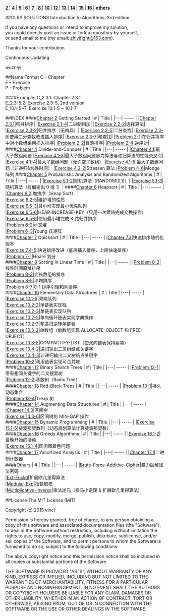 **[ 2 ](#chapter-2)**|
**[ 4 ](#chapter-4)**|
**[ 5 ](#chapter-5)**|
**[ 6 ](#chapter-6)**|
**[ 7 ](#chapter-7)**|
**[ 8 ](#chapter-8)**|
**[ 10 ](#chapter-10)**|
**[ 12 ](#chapter-12)**|
**[ 13 ](#chapter-13)**|
**[ 14 ](#chapter-14)**|
**[ 15 ](#chapter-15)**|
**[ 16 ](#chapter-16)**|
**[ others ](#others)**

##CLRS SOLUTIONS
Introduction to Algorithms, 3rd edition</br>

If you have any questions or intend to improve my solution, </br>you could directly post an issue or fork a repository by yourself,</br>or send email to me (my email: zhiyifight@163.com).

Thanks for your contribution.

Continuous Updating</br>

_wuzhiyi_

##Name Format
C - Chapter </br>
E - Exercise</br>
P - Problem </br>

####Example:
C_2.3.1:    Chapter 2.3.1 </br>
E_2.3-5.2:  Exercise 2.3-5, 2nd version </br>
E_10.1-5~7: Exercise 10.1-5 ~ 10.1-7 </br>

##INDEX
<a name="chapter-2"/>
####[Chapter 2](https://github.com/wuzhiyi/CLRS-solution/tree/master/Chapter02) Getting Started
| # | Title |
|---| ----- |
|[Chapter 2.3.1](https://github.com/wuzhiyi/CLRS-solution/blob/master/Chapter02/C_2.3.1.c)|归并排序|
|[Exercise 2.1-4](https://github.com/wuzhiyi/CLRS-solution/blob/master/Chapter02/E_2.1-4.c)|二进制相加|
|[Exercise 2.2-2](https://github.com/wuzhiyi/CLRS-solution/blob/master/Chapter02/E_2.2-2.c)|选择算法|
|[Exercise 2.3-2](https://github.com/wuzhiyi/CLRS-solution/blob/master/Chapter02/E_2.3-2.c)|归并排序（无哨兵）|
|[Exericse 2.3-5](https://github.com/wuzhiyi/CLRS-solution/blob/master/Chapter02/E_2.3-5.c)|二分查找|
|[Exercise 2.3-6](https://github.com/wuzhiyi/CLRS-solution/blob/master/Chapter02/E_2.3-6.c)|使用二分查找改进插入排序|
|[Exercise 2.3-7](https://github.com/wuzhiyi/CLRS-solution/blob/master/Chapter02/E_2.3-7.c)|和查找|
|[Problem 2-1](https://github.com/wuzhiyi/CLRS-solution/blob/master/Chapter02/P_2-1.c)|在归并排序中对小数组采用插入排序|
|[Problem 2-2](https://github.com/wuzhiyi/CLRS-solution/blob/master/Chapter02/P_2-2.c)|冒泡排序|
|[Problem 2-4](https://github.com/wuzhiyi/CLRS-solution/blob/master/Chapter02/P_2-4.c)|逆序对|
<a name="chapter-4"/>
####[Chapter 4](https://github.com/wuzhiyi/CLRS-solution/tree/master/Chapter04) Divide-and-Conquer
| # | Title |
|---| ----- |
|[Chapter 4.1](https://github.com/wuzhiyi/CLRS-solution/blob/master/Chapter04/C_4.1.c)|最大子数组问题
|[Exercise 4.1-3](https://github.com/wuzhiyi/CLRS-solution/blob/master/Chapter04/E_4.1-3.c)|最大子数组问题暴力算法与递归算法的性能交叉点|
|[Exercise 4.1-4](https://github.com/wuzhiyi/CLRS-solution/blob/master/Chapter04/E_4.1-4.c)|最大子数组问题（允许空子数组）
|[Exercise 4.1-5](https://github.com/wuzhiyi/CLRS-solution/blob/master/Chapter04/E_4.1-5.c)|最大子数组问题（非递归&线性时间）
|[Exercise 4.2-2](https://github.com/wuzhiyi/CLRS-solution/blob/master/Chapter04/E_4.2-2.c)|Strassen 算法
|[Problem 4-6](https://github.com/wuzhiyi/CLRS-solution/blob/master/Chapter04/P_4-6.c)|Monge 阵列
<a name="chapter-5"/>
####[Chapter 5](https://github.com/wuzhiyi/CLRS-solution/tree/master/Chapter05) Probabilistic Analysis and Randomized Algorithms
| # | Title |
|---| ----- |
|[Exercise 5.1-2](https://github.com/wuzhiyi/CLRS-solution/blob/master/Chapter05/E_5.1-2.c)|随机算法（RANDOM(0,1)）|
|[Exercise 5.1-3](https://github.com/wuzhiyi/CLRS-solution/blob/master/Chapter05/E_5.1-3.c)|随机算法（有偏输出 0 或 1）|
<a name="chapter-6"/>
####[Chapter 6](https://github.com/wuzhiyi/CLRS-solution/tree/master/Chapter06) Heapsort
| # | Title |
|---| ----- |
|[Chapter 6.2](https://github.com/wuzhiyi/CLRS-solution/blob/master/Chapter06/C_6.2.c)|堆排序（Heap Sort）</br>
|[Exercise 6.2-5](https://github.com/wuzhiyi/CLRS-solution/blob/master/Chapter06/E_6.2-5.c)|维护堆的性质</br>
|[Exercise 6.5-3](https://github.com/wuzhiyi/CLRS-solution/blob/master/Chapter06/E_6.5-3.c)|最小堆实现最小优先队列</br>
|[Exercise 6.5-6](https://github.com/wuzhiyi/CLRS-solution/blob/master/Chapter06/E_6.5-6.c)|HEAP-INCREASE-KEY（只用一次赋值完成交换操作）</br>
|[Exercise 6.5-9](https://github.com/wuzhiyi/CLRS-solution/blob/master/Chapter06/E_6.5-9.cpp)|使用最小堆完成 K 路归并排序</br>
|[Problem 6-2](https://github.com/wuzhiyi/CLRS-solution/blob/master/Chapter06/P_6-2.c)|d 叉堆</br>
|[Problem 6-3](https://github.com/wuzhiyi/CLRS-solution/blob/master/Chapter06/P_6-3.c)|Young 氏矩阵</br>
<a name="chapter-7"/>
####[Chapter 7](https://github.com/wuzhiyi/CLRS-solution/tree/master/Chapter07) Quicksort
| # | Title |
|---| ----- |
|[Chapter 7.3](https://github.com/wuzhiyi/CLRS-solution/blob/master/Chapter07/C_7.3.c)|快速排序随机化版本</br>
|[Exercise 7.4-5](https://github.com/wuzhiyi/CLRS-solution/blob/master/Chapter07/E_7.4-5.c)|快速排序改进（底层插入排序，上层快速排序）</br>
|[Problem 7-1](https://github.com/wuzhiyi/CLRS-solution/blob/master/Chapter07/P_7-1.2.c)|Hoare 划分</br>
<a name="chapter-8"/>
####[Chapter 8](https://github.com/wuzhiyi/CLRS-solution/tree/master/Chapter08) Sorting in Linear Time
| # | Title |
|---| ----- |
|[Problem 8-2](https://github.com/wuzhiyi/CLRS-solution/blob/master/Chapter08/P_8-2.c)|线性时间原址排序</br>
|[Problem 8-3](https://github.com/wuzhiyi/CLRS-solution/blob/master/Chapter08/P_8-3.c)|变长数组的排序</br>
|[Problem 8-5](https://github.com/wuzhiyi/CLRS-solution/blob/master/Chapter08/P_8-5.c)|平均排序</br>
|[Problem 8-7](https://github.com/wuzhiyi/CLRS-solution/blob/master/Chapter08/P_8-7.c)|0-1 排序引理和列排序</br>
<a name="chapter-10"/>
####[Chapter 10](https://github.com/wuzhiyi/CLRS-solution/tree/master/Chapter10) Elementary Data Structures
| # | Title |
|---| ----- |
|[Exercise 10.1-5](https://github.com/wuzhiyi/CLRS-solution/blob/master/Chapter10/E_10.1-5.c)|双端队列</br>
|[Exercise 10.2-2](https://github.com/wuzhiyi/CLRS-solution/blob/master/Chapter10/E_10.2-2.2.c)|单链表实现栈</br>
|[Exercise 10.2-3](https://github.com/wuzhiyi/CLRS-solution/blob/master/Chapter10/E_10.2-3.c)|单链表实现队列</br>
|[Exercise 10.2-5](https://github.com/wuzhiyi/CLRS-solution/blob/master/Chapter10/E_10.2-5.c)|单向循环链表实现字典操作</br>
|[Exercise 10.2-7](https://github.com/wuzhiyi/CLRS-solution/blob/master/Chapter10/E_10.2-7.c)|非递归逆转单链表</br>
|[Exercise 10.3-2](https://github.com/wuzhiyi/CLRS-solution/blob/master/Chapter10/E_10.3-2.c)|单数组（单数组实现 ALLOCATE-OBJECT 和 FREE-OBJECT）</br>
|[Exercise 10.3-5](https://github.com/wuzhiyi/CLRS-solution/blob/master/Chapter10/E_10.3-5.c)|COMPACTIFY-LIST（使双向链表保持紧凑）</br>
|[Exercise 10.4-2](https://github.com/wuzhiyi/CLRS-solution/blob/master/Chapter10/E_10.4-2.c)|递归输出二叉树结点关键字</br>
|[Exercise 10.4-3](https://github.com/wuzhiyi/CLRS-solution/blob/master/Chapter10/E_10.4-3.c)|非递归输出二叉树结点关键字</br>
|[Problem 10-2](https://github.com/wuzhiyi/CLRS-solution/blob/master/Chapter10/P_10-2.c)|利用链表实现可合并堆</br>
<a name="chapter-12"/>
####[Chapter 12](https://github.com/wuzhiyi/CLRS-solution/tree/master/Chapter12) Binary Search Trees
| # | Title |
|---| ----- |
|[Problem 12-1](https://github.com/wuzhiyi/CLRS-solution/blob/master/Chapter12/P_12-1.c)|带有相同关键字的二叉搜索树</br>
|[Problem 12-2](https://github.com/wuzhiyi/CLRS-solution/blob/master/Chapter12/P_12-2.c)|基数树（Radix Tree）</br>
<a name="chapter-13"/>
####[Chapter 13](https://github.com/wuzhiyi/CLRS-solution/tree/master/Chapter13) Red-Black Trees
| # | Title |
|---| ----- |
|[Problem 13-1](https://github.com/wuzhiyi/CLRS-solution/blob/master/Chapter13/P_13-1.cpp)|持久动态集合</br>
|[Problem 13-4](https://github.com/wuzhiyi/CLRS-solution/blob/master/Chapter13/P_13-4.cpp)|Treap 树</br>
<a name="chapter-14"/>
####[Chapter 14](https://github.com/wuzhiyi/CLRS-solution/tree/master/Chapter14) Augmenting Data Structures
| # | Title |
|---| ----- |
|[Chapter 14.3](https://github.com/wuzhiyi/CLRS-solution/blob/master/Chapter14/C_14.3.cpp)|区间树</br>
|[Exercise 14.3-6](https://github.com/wuzhiyi/CLRS-solution/blob/master/Chapter14/E_14.3-6.cpp)|区间树的 MIN-GAP 操作</br>
<a name="chapter-15"/>
####[Chapter 15](https://github.com/wuzhiyi/CLRS-solution/tree/master/Chapter15) Dynamic Programming
| # | Title |
|---| ----- |
|[Exercise 15.1-5](https://github.com/wuzhiyi/CLRS-solution/blob/master/Chapter15/E_15.1-5.cpp)|斐波那契数列（动态规划算法计算斐波那契数）</br>
<a name="chapter-16"/>
####[Chapter 16](https://github.com/wuzhiyi/CLRS-solution/tree/master/Chapter16) Greedy Algorithms
| # | Title |
|---| ----- |
|[Exercise 16.1-2](https://github.com/wuzhiyi/CLRS-solution/blob/master/Chapter16/E_16.1-2.cpp)|最晚开始的活动</br>
|[Exercise 16.1-4](https://github.com/wuzhiyi/CLRS-solution/blob/master/Chapter16/E_16.1-4.cpp)|区间图着色问题</br>
<a name="chapter-17"/>
####[Chapter 17](https://github.com/wuzhiyi/CLRS-solution/tree/master/Chapter17) Amortized Analysis
| # | Title |
|---| ----- |
|[Chapter 17.1](https://github.com/wuzhiyi/CLRS-solution/blob/master/Chapter17/C_17.1.c)|二进制计数器</br>
<a name="others"/>
####[Others](https://github.com/wuzhiyi/CLRS-solution/tree/master/Others)
| # | Title |
|---| ----- |
|[Brute-Force-Additive-Cipher](https://github.com/wuzhiyi/CLRS-solution/blob/master/Others/Brute-Force-Additive-Cipher.c)|暴力破解加法密码</br>
|[Ext-Euclid](https://github.com/wuzhiyi/CLRS-solution/blob/master/Others/Ext-Euclid.c)|扩展欧几里得算法</br>
|[Modular-Exp](https://github.com/wuzhiyi/CLRS-solution/blob/master/Others/Modular-Exp.c)|指数取模</br>
|[Multiplicative-Inverse](https://github.com/wuzhiyi/CLRS-solution/blob/master/Others/Multiplicative-Inverse.c)|乘法逆元（费马小定理 & 扩展欧几里得算法）</br>

##License
The MIT License (MIT)

Copyright (c) 2015 vinci

Permission is hereby granted, free of charge, to any person obtaining a copy of this software and associated documentation files (the "Software"), to deal in the Software without restriction, including without limitation the rights to use, copy, modify, merge, publish, distribute, sublicense, and/or sell copies of the Software, and to permit persons to whom the Software is furnished to do so, subject to the following conditions:

The above copyright notice and this permission notice shall be included in all copies or substantial portions of the Software.

THE SOFTWARE IS PROVIDED "AS IS", WITHOUT WARRANTY OF ANY KIND, EXPRESS OR IMPLIED, INCLUDING BUT NOT LIMITED TO THE WARRANTIES OF MERCHANTABILITY, FITNESS FOR A PARTICULAR PURPOSE AND NONINFRINGEMENT. IN NO EVENT SHALL THE AUTHORS OR COPYRIGHT HOLDERS BE LIABLE FOR ANY CLAIM, DAMAGES OR OTHER LIABILITY, WHETHER IN AN ACTION OF CONTRACT, TORT OR OTHERWISE, ARISING FROM, OUT OF OR IN CONNECTION WITH THE SOFTWARE OR THE USE OR OTHER DEALINGS IN THE SOFTWARE.
